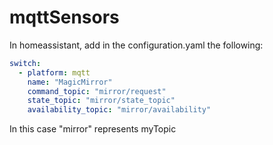 # mqttSensors

In homeassistant, add in the configuration.yaml the following:

```yaml
switch:
  - platform: mqtt
    name: "MagicMirror"
    command_topic: "mirror/request"
    state_topic: "mirror/state_topic"
    availability_topic: "mirror/availability"
```
In this case "mirror" represents myTopic
